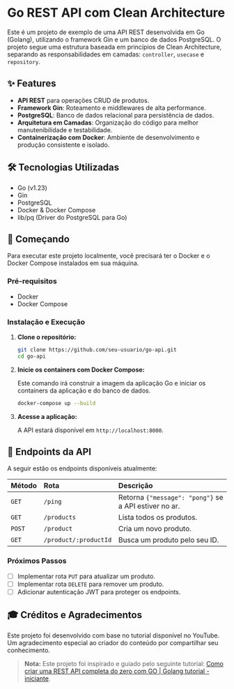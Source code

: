 # Go REST API com Clean Architecture

Este é um projeto de exemplo de uma API REST desenvolvida em Go (Golang), utilizando o framework Gin e um banco de dados PostgreSQL. O projeto segue uma estrutura baseada em princípios de Clean Architecture, separando as responsabilidades em camadas: `controller`, `usecase` e `repository`.

## ✨ Features

- **API REST** para operações CRUD de produtos.
- **Framework Gin**: Roteamento e middlewares de alta performance.
- **PostgreSQL**: Banco de dados relacional para persistência de dados.
- **Arquitetura em Camadas**: Organização do código para melhor manutenibilidade e testabilidade.
- **Containerização com Docker**: Ambiente de desenvolvimento e produção consistente e isolado.

## 🛠️ Tecnologias Utilizadas

- Go (v1.23)
- Gin
- PostgreSQL
- Docker & Docker Compose
- lib/pq (Driver do PostgreSQL para Go)

## 🚀 Começando

Para executar este projeto localmente, você precisará ter o Docker e o Docker Compose instalados em sua máquina.

### Pré-requisitos

- Docker
- Docker Compose

### Instalação e Execução

1.  **Clone o repositório:**

    ```bash
    git clone https://github.com/seu-usuario/go-api.git
    cd go-api
    ```

2.  **Inicie os containers com Docker Compose:**

    Este comando irá construir a imagem da aplicação Go e iniciar os containers da aplicação e do banco de dados.

    ```bash
    docker-compose up --build
    ```

3.  **Acesse a aplicação:**

    A API estará disponível em `http://localhost:8000`.

## 📡 Endpoints da API

A seguir estão os endpoints disponíveis atualmente:

| Método | Rota                  | Descrição                                             |
| :----- | :-------------------- | :---------------------------------------------------- |
| `GET`  | `/ping`               | Retorna `{"message": "pong"}` se a API estiver no ar. |
| `GET`  | `/products`           | Lista todos os produtos.                              |
| `POST` | `/product`            | Cria um novo produto.                                 |
| `GET`  | `/product/:productId` | Busca um produto pelo seu ID.                         |

### Próximos Passos

- [ ] Implementar rota `PUT` para atualizar um produto.
- [ ] Implementar rota `DELETE` para remover um produto.
- [ ] Adicionar autenticação JWT para proteger os endpoints.

## 🎓 Créditos e Agradecimentos

Este projeto foi desenvolvido com base no tutorial disponível no YouTube. Um agradecimento especial ao criador do conteúdo por compartilhar seu conhecimento.

> **Nota:** Este projeto foi inspirado e guiado pelo seguinte tutorial: [Como criar uma REST API completa do zero com GO | Golang tutorial - iniciante](https://www.youtube.com/watch?v=3p4mpId_ZU8).
